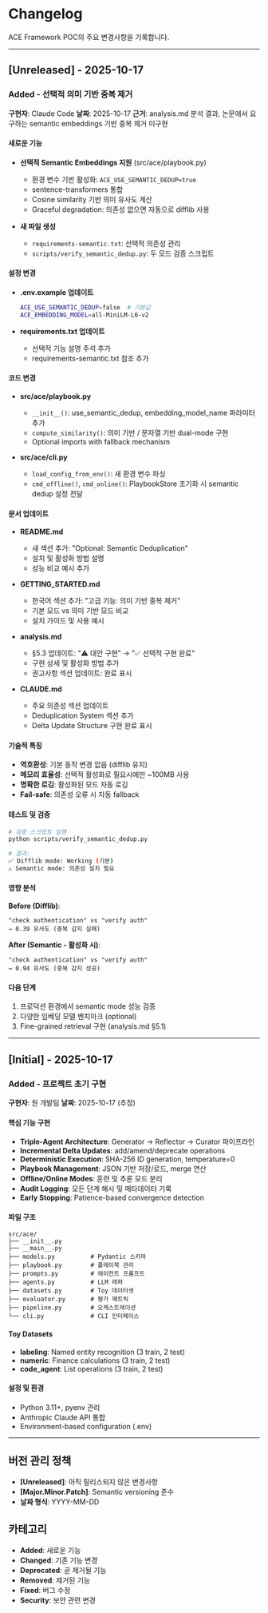 # Changelog

ACE Framework POC의 주요 변경사항을 기록합니다.

---

## [Unreleased] - 2025-10-17

### Added - 선택적 의미 기반 중복 제거

**구현자**: Claude Code
**날짜**: 2025-10-17
**근거**: analysis.md 분석 결과, 논문에서 요구하는 semantic embeddings 기반 중복 제거 미구현

#### 새로운 기능

- **선택적 Semantic Embeddings 지원** (src/ace/playbook.py)
  - 환경 변수 기반 활성화: `ACE_USE_SEMANTIC_DEDUP=true`
  - sentence-transformers 통합
  - Cosine similarity 기반 의미 유사도 계산
  - Graceful degradation: 의존성 없으면 자동으로 difflib 사용

- **새 파일 생성**
  - `requirements-semantic.txt`: 선택적 의존성 관리
  - `scripts/verify_semantic_dedup.py`: 두 모드 검증 스크립트

#### 설정 변경

- **.env.example 업데이트**
  ```bash
  ACE_USE_SEMANTIC_DEDUP=false  # 기본값
  ACE_EMBEDDING_MODEL=all-MiniLM-L6-v2
  ```

- **requirements.txt 업데이트**
  - 선택적 기능 설명 주석 추가
  - requirements-semantic.txt 참조 추가

#### 코드 변경

- **src/ace/playbook.py**
  - `__init__()`: use_semantic_dedup, embedding_model_name 파라미터 추가
  - `compute_similarity()`: 의미 기반 / 문자열 기반 dual-mode 구현
  - Optional imports with fallback mechanism

- **src/ace/cli.py**
  - `load_config_from_env()`: 새 환경 변수 파싱
  - `cmd_offline()`, `cmd_online()`: PlaybookStore 초기화 시 semantic dedup 설정 전달

#### 문서 업데이트

- **README.md**
  - 새 섹션 추가: "Optional: Semantic Deduplication"
  - 설치 및 활성화 방법 설명
  - 성능 비교 예시 추가

- **GETTING_STARTED.md**
  - 한국어 섹션 추가: "고급 기능: 의미 기반 중복 제거"
  - 기본 모드 vs 의미 기반 모드 비교
  - 설치 가이드 및 사용 예시

- **analysis.md**
  - §5.3 업데이트: "⚠️ 대안 구현" → "✅ 선택적 구현 완료"
  - 구현 상세 및 활성화 방법 추가
  - 권고사항 섹션 업데이트: 완료 표시

- **CLAUDE.md**
  - 주요 의존성 섹션 업데이트
  - Deduplication System 섹션 추가
  - Delta Update Structure 구현 완료 표시

#### 기술적 특징

- **역호환성**: 기본 동작 변경 없음 (difflib 유지)
- **메모리 효율성**: 선택적 활성화로 필요시에만 ~100MB 사용
- **명확한 로깅**: 활성화된 모드 자동 로깅
- **Fail-safe**: 의존성 오류 시 자동 fallback

#### 테스트 및 검증

```bash
# 검증 스크립트 실행
python scripts/verify_semantic_dedup.py

# 결과:
✅ Difflib mode: Working (기본)
⚠️ Semantic mode: 의존성 설치 필요
```

#### 영향 분석

**Before (Difflib)**:
```
"check authentication" vs "verify auth"
→ 0.39 유사도 (중복 감지 실패)
```

**After (Semantic - 활성화 시)**:
```
"check authentication" vs "verify auth"
→ 0.94 유사도 (중복 감지 성공)
```

#### 다음 단계

1. 프로덕션 환경에서 semantic mode 성능 검증
2. 다양한 임베딩 모델 벤치마크 (optional)
3. Fine-grained retrieval 구현 (analysis.md §5.1)

---

## [Initial] - 2025-10-17

### Added - 프로젝트 초기 구현

**구현자**: 원 개발팀
**날짜**: 2025-10-17 (추정)

#### 핵심 기능 구현

- **Triple-Agent Architecture**: Generator → Reflector → Curator 파이프라인
- **Incremental Delta Updates**: add/amend/deprecate operations
- **Deterministic Execution**: SHA-256 ID generation, temperature=0
- **Playbook Management**: JSON 기반 저장/로드, merge 연산
- **Offline/Online Modes**: 훈련 및 추론 모드 분리
- **Audit Logging**: 모든 단계 해시 및 메타데이터 기록
- **Early Stopping**: Patience-based convergence detection

#### 파일 구조

```
src/ace/
├── __init__.py
├── __main__.py
├── models.py          # Pydantic 스키마
├── playbook.py        # 플레이북 관리
├── prompts.py         # 에이전트 프롬프트
├── agents.py          # LLM 래퍼
├── datasets.py        # Toy 데이터셋
├── evaluator.py       # 평가 메트릭
├── pipeline.py        # 오케스트레이션
└── cli.py             # CLI 인터페이스
```

#### Toy Datasets

- **labeling**: Named entity recognition (3 train, 2 test)
- **numeric**: Finance calculations (3 train, 2 test)
- **code_agent**: List operations (3 train, 2 test)

#### 설정 및 환경

- Python 3.11+, pyenv 관리
- Anthropic Claude API 통합
- Environment-based configuration (.env)

---

## 버전 관리 정책

- **[Unreleased]**: 아직 릴리스되지 않은 변경사항
- **[Major.Minor.Patch]**: Semantic versioning 준수
- **날짜 형식**: YYYY-MM-DD

## 카테고리

- **Added**: 새로운 기능
- **Changed**: 기존 기능 변경
- **Deprecated**: 곧 제거될 기능
- **Removed**: 제거된 기능
- **Fixed**: 버그 수정
- **Security**: 보안 관련 변경
